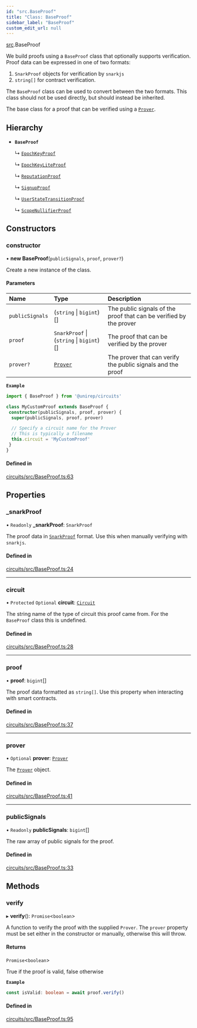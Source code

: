 ```yaml
---
id: "src.BaseProof"
title: "Class: BaseProof"
sidebar_label: "BaseProof"
custom_edit_url: null
---
```


[src](../modules/src.md).BaseProof

We build proofs using a `BaseProof` class that optionally supports verification.
Proof data can be expressed in one of two formats:

1. `SnarkProof` objects for verification by `snarkjs`
2. `string[]` for contract verification.

The `BaseProof` class can be used to convert between the two formats.
This class should not be used directly, but should instead be inherited.

The base class for a proof that can be verified using a [`Prover`](https://developer.unirep.io/docs/circuits-api/interfaces/src.Prover).

## Hierarchy

- **`BaseProof`**

  ↳ [`EpochKeyProof`](src.EpochKeyProof.md)

  ↳ [`EpochKeyLiteProof`](src.EpochKeyLiteProof.md)

  ↳ [`ReputationProof`](src.ReputationProof.md)

  ↳ [`SignupProof`](src.SignupProof.md)

  ↳ [`UserStateTransitionProof`](src.UserStateTransitionProof.md)

  ↳ [`ScopeNullifierProof`](src.ScopeNullifierProof.md)

## Constructors

### constructor

• **new BaseProof**(`publicSignals`, `proof`, `prover?`)

Create a new instance of the class.

#### Parameters

| Name | Type | Description |
| :------ | :------ | :------ |
| `publicSignals` | (`string` \| `bigint`)[] | The public signals of the proof that can be verified by the prover |
| `proof` | `SnarkProof` \| (`string` \| `bigint`)[] | The proof that can be verified by the prover |
| `prover?` | [`Prover`](../interfaces/src.Prover.md) | The prover that can verify the public signals and the proof |

**`Example`**

```ts
import { BaseProof } from '@unirep/circuits'

class MyCustomProof extends BaseProof {
 constructor(publicSignals, proof, prover) {
  super(publicSignals, proof, prover)

  // Specify a circuit name for the Prover
  // This is typically a filename
  this.circuit = 'MyCustomProof'
 }
}
```

#### Defined in

[circuits/src/BaseProof.ts:63](https://github.com/Unirep/Unirep/blob/3b8a4270/packages/circuits/src/BaseProof.ts#L63)

## Properties

### \_snarkProof

• `Readonly` **\_snarkProof**: `SnarkProof`

The proof data in [`SnarkProof`](https://developer.unirep.io/docs/utils-api/interfaces/SnarkProof.md) format. Use this when manually verifying with `snarkjs`.

#### Defined in

[circuits/src/BaseProof.ts:24](https://github.com/Unirep/Unirep/blob/3b8a4270/packages/circuits/src/BaseProof.ts#L24)

___

### circuit

• `Protected` `Optional` **circuit**: [`Circuit`](../enums/src.Circuit.md)

The string name of the type of circuit this proof came from. For the `BaseProof` class this is undefined.

#### Defined in

[circuits/src/BaseProof.ts:28](https://github.com/Unirep/Unirep/blob/3b8a4270/packages/circuits/src/BaseProof.ts#L28)

___

### proof

• **proof**: `bigint`[]

The proof data formatted as `string[]`. Use this property when interacting with smart contracts.

#### Defined in

[circuits/src/BaseProof.ts:37](https://github.com/Unirep/Unirep/blob/3b8a4270/packages/circuits/src/BaseProof.ts#L37)

___

### prover

• `Optional` **prover**: [`Prover`](../interfaces/src.Prover.md)

The [`Prover`](https://developer.unirep.io/docs/circuits-api/interfaces/src.Prover) object.

#### Defined in

[circuits/src/BaseProof.ts:41](https://github.com/Unirep/Unirep/blob/3b8a4270/packages/circuits/src/BaseProof.ts#L41)

___

### publicSignals

• `Readonly` **publicSignals**: `bigint`[]

The raw array of public signals for the proof.

#### Defined in

[circuits/src/BaseProof.ts:33](https://github.com/Unirep/Unirep/blob/3b8a4270/packages/circuits/src/BaseProof.ts#L33)

## Methods

### verify

▸ **verify**(): `Promise`<`boolean`\>

A function to verify the proof with the supplied `Prover`.
The `prover` property must be set either in the constructor or manually, otherwise this will throw.

#### Returns

`Promise`<`boolean`\>

True if the proof is valid, false otherwise

**`Example`**

```ts
const isValid: boolean = await proof.verify()
```

#### Defined in

[circuits/src/BaseProof.ts:95](https://github.com/Unirep/Unirep/blob/3b8a4270/packages/circuits/src/BaseProof.ts#L95)
